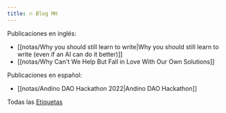 ```yaml
---
title: 🔥 Blog MH
---
```


Publicaciones en inglés:

- [[notas/Why you should still learn to write|Why you should still learn to write (even if an AI can do it better)]]
- [[notas/Why Can't We Help But Fall in Love With Our Own Solutions]]

Publicaciones en español:

- [[notas/Andino DAO Hackathon 2022|Andino DAO Hackathon]]

Todas las [Etiquetas](/tags)
